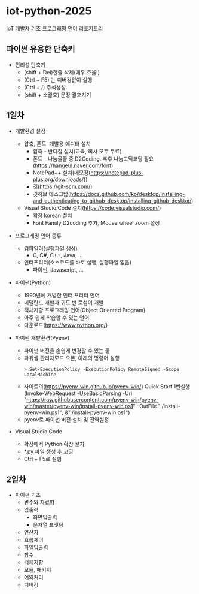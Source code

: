 # iot-python-2025
IoT 개발자 기초 프로그래밍 언어 리포지토리

## 파이썬 유용한 단축키
- 편리성 단축기
    - (shift + Del)한줄 삭제(매우 효율!)
    - (Ctrl + F5) 는 디버깅없이 실행
    - (Ctrl + /) 주석생성
    - (shift + 소괄호) 문장 괄호치기

## 1일차
- 개발환경 설정
    - 압축, 폰트, 개발용 에디터 설치
        - 압축 - 반디집 설치(교육, 회사 모두 무료)
        - 폰트 - 나눔글꼴 중 D2Coding. 추후 나눔고딕코딩 필요(https://hangeul.naver.com/font)
        - NotePad++ 설치(메모장(https://notepad-plus-plus.org/downloads/))
        - 깃(https://git-scm.com/)
        - 깃허브 데스크탑(https://docs.github.com/ko/desktop/installing-and-authenticating-to-github-desktop/installing-github-desktop)
    - Visual Studio Code 설치(https://code.visualstudio.com/)
        - 확장 korean 설치
        - Font Family D2coding 추가, Mouse wheel zoom 설정

- 프로그래밍 언어 종류
    - 컴파일러(실행파일 생성)
        - C, C#, C++, Java, ...
    - 인터프리터(소스코드를 바로 실행, 실행파일 없음)
        - 파이썬, Javascript, ...
    
- 파이썬(Python)
    - 1990년에 개발한 인터 프리터 언어
    - 네덜란드 개발자 귀도 반 로섬이 개발
    - 객체지향 프로그래밍 언어(Object Oriented Program)
    - 아주 쉽게 학습할 수 있는 언어
    - 다운로드(https://www.python.org/)

- 파이썬 개발환경(Pyenv)
    - 파이썬 버전을 손쉽게 변경할 수 있는 툴
    - 파워셀 관리자모드 오픈, 아래의 명령어 실행
        ```shell
        > Set-ExecutionPolicy -ExecutionPolicy RemoteSigned -Scope LocalMachine
        ```
    - 사이트의(https://pyenv-win.github.io/pyenv-win/) Quick Start 1번실행(Invoke-WebRequest -UseBasicParsing -Uri "https://raw.githubusercontent.com/pyenv-win/pyenv-win/master/pyenv-win/install-pyenv-win.ps1" -OutFile "./install-pyenv-win.ps1"; &"./install-pyenv-win.ps1")
    - pyenv로 파이썬 버전 설치 및 전역설정

- Visual Studio Code
    - 확장에서 Python 확장 설치
    - *.py 파일 생성 후 코딩
    - Ctrl + F5로 실행

## 2일차
- 파이썬 기초
    - 변수와 자료형
    - 입출력 
        - 화면입출력
        - 문자열 포맷팅
    - 연산자
    - 흐름제어
    - 파일입출력
    - 함수
    - 객체지향
    - 모듈, 패키지
    - 예외처리
    - 디버깅

